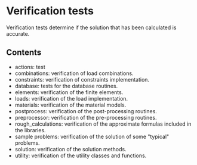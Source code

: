 # Verification tests

Verification tests determine if the solution that has been calculated is accurate.

## Contents

- actions: test
- combinations: verification of load combinations.
- constraints: verification of constraints implementation.
- database: tests for the database routines.
- elements: verification of the finite elements.
- loads: verification of the load implementation.
- materials: verification of the material models.
- postprocess: verification of the post-processing routines.
- preprocessor: verification of the pre-processing routines.
- rough_calculations: verification of the approximate formulas included in the libraries.
- sample problems: verification of the solution of some "typical" problems. 
- solution: verification of the solution methods.
- utility: verification of the utility classes and functions.

